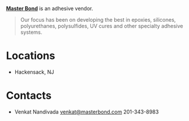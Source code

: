 [**Master Bond**](http://www.masterbond.com/products) is an adhesive vendor. 
>Our focus has been on developing the best in epoxies, silicones, polyurethanes, polysulfides, UV cures and other specialty adhesive systems.

# Locations
* Hackensack, NJ

# Contacts
* Venkat Nandivada
venkat@masterbond.com
201-343-8983